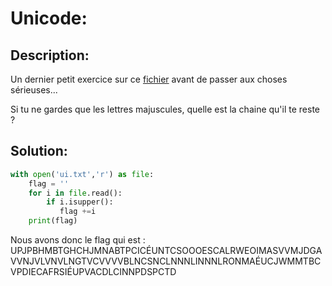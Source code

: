 # Unicode:
## Description:

Un dernier petit exercice sur ce <a href="https://cdn.peerat.dev/pacXcei0423/independance.txt">fichier</a> avant de passer aux choses sérieuses...

Si tu ne gardes que les lettres majuscules, quelle est la chaine qu'il te reste ?

## Solution:

```python
with open('ui.txt','r') as file:
    flag = ''
    for i in file.read():
        if i.isupper():
           flag +=i
    print(flag)
```

Nous avons donc le flag qui est : UPJPBHMBTGHCHJMNABTPCICÉUNTCSOOOESCALRWEOIMASVVMJDGAVVNJVLVNVLNGTVCVVVVBLNCSNCLNNNLINNNLRONMAÉUCJWMMTBCVPDIECAFRSIÉUPVACDLCINNPDSPCTD